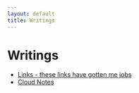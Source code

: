 ```yaml
---
layout: default
title: Writings
---
```


<h1>Writings</h1>
<ul>
  <li><a href="/careers">Links - these links have gotten me jobs</a></li>
  <li><a href="https://snapfast.github.io/cloud_notes">Cloud Notes</a></li>
  <!-- <li><a href="/writings/article3.html">Article 3</a></li> -->
  <!-- Add more articles as needed -->
</ul>

